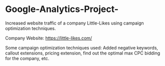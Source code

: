 # Google-Analytics-Project-

Increased website traffic of a company Little-Likes using campaign optimization techniques. 

Company Website: https://little-likes.com/

Some campaign optimization techniques used: Added negative keywords, callout extensions, pricing extension, find out the optimal max CPC bidding for the company, etc.

